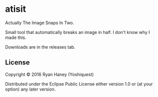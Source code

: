 # atisit

Actually The Image Snaps In Two.

Small tool that automatically breaks an image in half. I don't know why I made this.

Downloads are in the releases tab.

## License

Copyright © 2016 Ryan Haney (Yoshiquest)

Distributed under the Eclipse Public License either version 1.0 or (at
your option) any later version.
